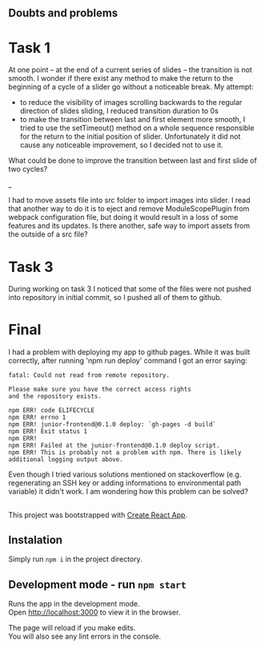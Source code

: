 
## Doubts and problems 

# Task 1
At one point – at the end of a current series of slides – the transition is not smooth. I wonder if there exist any method to make the return to the beginning of a cycle of a slider go without a noticeable break. 
My attempt: 
 - to reduce the visibility of images scrolling backwards to the regular direction of slides sliding, I reduced transition duration to 0s
 - to make the transition between last and first element more smooth, I tried to use the setTimeout() method on a whole sequence responsible for the return to the initial position of slider. Unfortunately it did not cause any noticeable improvement, so I decided not to use it. 

What could be done to improve the transition between last and first slide of two cycles? 

_ 

I had to move assets file into src folder to import images into slider. I read that another way to do it is to eject and remove ModuleScopePlugin from webpack configuration file, but doing it would result in a loss of some features and its updates. Is there another, safe way to import assets from the outside of a src file?

# Task 3
During working on task 3 I noticed that some of the files were not pushed into repository in initial commit, so I pushed all of them to github.

# Final

I had a problem with deploying my app to github pages. While it was built correctly, after running 'npm run deploy' command I got an error saying:

```git-upload-pack '.': git-upload-pack: command not found
fatal: Could not read from remote repository.

Please make sure you have the correct access rights
and the repository exists.

npm ERR! code ELIFECYCLE
npm ERR! errno 1
npm ERR! junior-frontend@0.1.0 deploy: `gh-pages -d build`
npm ERR! Exit status 1
npm ERR!
npm ERR! Failed at the junior-frontend@0.1.0 deploy script.
npm ERR! This is probably not a problem with npm. There is likely additional logging output above.
```

Even though I tried various solutions mentioned on stackoverflow (e.g. regenerating an SSH key or adding informations to environmental path variable) it didn't work. I am wondering how this problem can be solved?

## 

This project was bootstrapped with [Create React App](https://github.com/facebook/create-react-app).

## Instalation

Simply run `npm i` in the project directory.

## Development mode - run `npm start`

Runs the app in the development mode.<br />
Open [http://localhost:3000](http://localhost:3000) to view it in the browser.

The page will reload if you make edits.<br />
You will also see any lint errors in the console.
